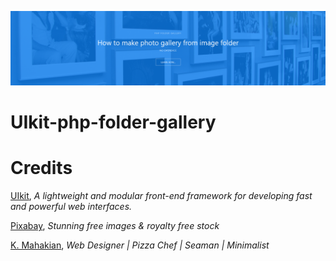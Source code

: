 [![uikit-php-folder-gallery banner](https://raw.githubusercontent.com/easterndust/UIkit-php-folder-gallery/main/header-github.png)](https://webshelf.eu/en/php-folder-gallery/)
# UIkit-php-folder-gallery
Credits
==============

[UIkit](https://getuikit.com/), *A lightweight and modular front-end framework
for developing fast and powerful web interfaces.*

[Pixabay](https://getuikit.com/), *Stunning free images & royalty free stock*

[K. Mahakian](https://mahakian.info/), *Web Designer | Pizza Chef | Seaman | Minimalist*
